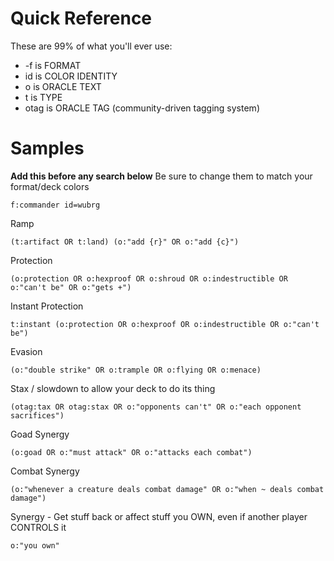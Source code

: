 # Quick Reference
These are 99% of what you'll ever use:

- -f is FORMAT
- id is COLOR IDENTITY
- o is ORACLE TEXT
- t is TYPE
- otag is ORACLE TAG (community-driven tagging system)

# Samples
**Add this before any search below**
Be sure to change them to match your format/deck colors

```f:commander id=wubrg```

Ramp

```(t:artifact OR t:land) (o:"add {r}" OR o:"add {c}")```

Protection

```(o:protection OR o:hexproof OR o:shroud OR o:indestructible OR o:"can't be" OR o:"gets +")```

Instant Protection

```t:instant (o:protection OR o:hexproof OR o:indestructible OR o:"can't be")```

Evasion

```(o:"double strike" OR o:trample OR o:flying OR o:menace)```

Stax / slowdown to allow your deck to do its thing

```(otag:tax OR otag:stax OR o:"opponents can't" OR o:"each opponent sacrifices")```

Goad Synergy

```(o:goad OR o:"must attack" OR o:"attacks each combat")```

Combat Synergy

```(o:"whenever a creature deals combat damage" OR o:"when ~ deals combat damage")```

Synergy - Get stuff back or affect stuff you OWN, even if another player CONTROLS it

```o:"you own"```
